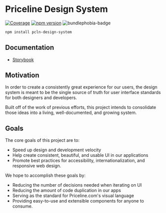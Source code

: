 # Priceline Design System

[![Coverage][coverage-badge]][coverage]
[![npm version][npm version]][npm version]
![bundlephobia-badge]

```sh
npm install pcln-design-system
```

## Documentation

- [Storybook][storybook]

## Motivation

In order to create a consistently great experience for our users, the design
system is meant to be the single source of truth for user interface standards
for both designers and developers.

Built off of the work of previous efforts, this project intends
to consolidate those ideas into a living, well-documented, and growing system.

## Goals

The core goals of this project are to:

- Speed up design and development velocity
- Help create consistent, beautiful, and usable UI in our applications
- Promote best practices for accessibility, internationalization, and
  responsive web design.

We hope to accomplish these goals by:

- Reducing the number of decisions needed when iterating on UI
- Reducing the amount of code duplication in our apps
- Serving as the standard for Priceline.com's visual language
- Providing easy-to-use and extensible components for anyone to consume.

[coverage]: https://codecov.io/github/priceline/design-system
[coverage-badge]: https://img.shields.io/codecov/c/github/priceline/design-system.svg?style=flat-square
[npm version]: https://img.shields.io/npm/v/pcln-design-system.svg?style=flat-square
[storybook]: https://main--5a85e56213417800200978ab.chromatic.com
[bundlephobia-badge]: https://badgen.net/bundlephobia/minzip/pcln-design-system?color=cyan
